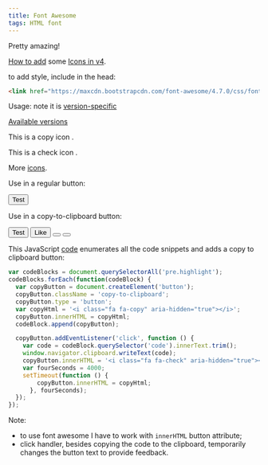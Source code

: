 ```yaml
---
title: Font Awesome
tags: HTML font
---
```


Pretty amazing!

[How to add](https://docs.fontawesome.com/web/add-icons/how-to) some
[Icons in v4](https://fontawesome.com/v4/icons/).

to add style, include in the head:

```html
<link href="https://maxcdn.bootstrapcdn.com/font-awesome/4.7.0/css/font-awesome.min.css" rel="stylesheet">
```

Usage: note it is [version-specific](https://docs.fontawesome.com/web/setup/upgrade/upgrade-from-v4)


[Available versions](https://fontawesome.com/versions)

This is a copy icon <i class="fa fa-copy" aria-hidden="true"></i>.

This is a check icon <i class="fa fa-check" aria-hidden="true"></i>.

More [icons](https://fontawesome.com/v4/icons/).


Use in a regular button:

<button>Test</button>

Use in a copy-to-clipboard button:

<button class="copy-to-clipboard">Test</button>
<button class="copy-to-clipboard"><i class="fa fa-thumbs-o-up"></i> Like</button>
<button class="copy-to-clipboard"><i class="fa fa-copy" aria-hidden="true"></i></button>
<button class="copy-to-clipboard"><i class="fa fa-check" aria-hidden="true"></i></button>


This JavaScript [code](/assets/js/codebutton.js) enumerates all the code
snippets and adds a copy to clipboard button:
```js
var codeBlocks = document.querySelectorAll('pre.highlight');
codeBlocks.forEach(function(codeBlock) {
  var copyButton = document.createElement('button');
  copyButton.className = 'copy-to-clipboard';
  copyButton.type = 'button';
  var copyHtml = '<i class="fa fa-copy" aria-hidden="true"></i>';
  copyButton.innerHTML = copyHtml;
  codeBlock.append(copyButton);

  copyButton.addEventListener('click', function () {
    var code = codeBlock.querySelector('code').innerText.trim();
    window.navigator.clipboard.writeText(code);
    copyButton.innerHTML = '<i class="fa fa-check" aria-hidden="true"></i>';
    var fourSeconds = 4000;
    setTimeout(function () {
        copyButton.innerHTML = copyHtml;
      }, fourSeconds);
  });
});
```
Note:
* to use font awesome I have to work with `innerHTML` button attribute;
* click handler, besides copying the code to the clipboard, temporarily changes
the button text to provide feedback.
